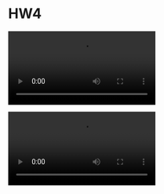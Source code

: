 # HW4


![Transfer](/home/azkowo/Projects/NUM/hw1/transfer.mp4)


![Heat](/home/azkowo/Projects/NUM/hw1/heat.mp4)
